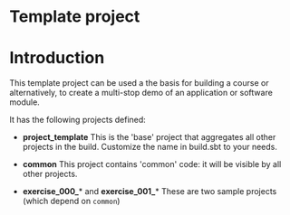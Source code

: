 # Template project

# Introduction

This template project can be used a the basis for building a course or
alternatively, to create a multi-stop demo of an application or software
module.

It has the following projects defined:

- **project_template**
  This is the 'base' project that aggregates all other projects in the build.
  Customize the name in build.sbt to your needs.

- **common**
  This project contains 'common' code: it will be visible by all other projects.

- **exercise_000_*** and **exercise_001_***
  These are two sample projects (which depend on `common`)

